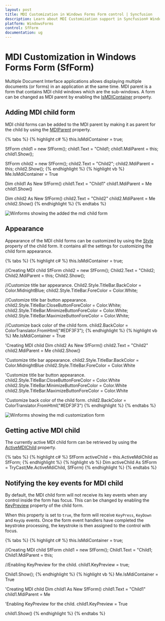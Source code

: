 ```yaml
---
layout: post
title: MDI Customization in Windows Forms Form control | Syncfusion
description: Learn about MDI Customization support in Syncfusion® Windows Forms Form (SfForm) control and more details.
platform: WindowsForms
control: SfForm
documentation: ug
---
```


# MDI Customization in Windows Forms Form (SfForm)

Multiple Document Interface applications allows displaying multiple documents (or forms) in an application at the same time. MDI parent is a form that contains MDI child windows which are the sub-windows. A form can be changed as MDI parent by enabling the [IsMDIContainer](https://learn.microsoft.com/en-us/dotnet/api/system.windows.forms.form.ismdicontainer?view=windowsdesktop-7.0&viewFallbackFrom=net-5.0) property.

## Adding MDI child form

MDI child forms can be added to the MDI parent by making it as parent for the child by using the [MDIParent](https://learn.microsoft.com/en-us/dotnet/api/system.windows.forms.form.mdiparent?view=windowsdesktop-7.0&viewFallbackFrom=net-5.0) property.

{% tabs %}
{% highlight c# %}
this.IsMdiContainer = true;

SfForm child1 = new SfForm();
child1.Text = "Child1;
child1.MdiParent = this;
child1.Show();

SfForm child2 = new SfForm();
child2.Text = "Child2";
child2.MdiParent = this;
child2.Show();
{% endhighlight %}
{% highlight vb %}
Me.IsMdiContainer = True

Dim child1 As New SfForm()
child1.Text = "Child1"
child1.MdiParent = Me
child1.Show()

Dim child2 As New SfForm()
child2.Text = "Child2"
child2.MdiParent = Me
child2.Show()
{% endhighlight %}
{% endtabs %}

![Winforms showing the added the mdi child form](MDICustomization_images/MDI_Image1.png)

## Appearance

Appearance of the MDI child forms can be customized by using the [Style](https://help.syncfusion.com/cr/windowsforms/Syncfusion.WinForms.Controls.SfForm.html#Syncfusion_WinForms_Controls_SfForm_Style) property of the child form. It contains all the settings for customizing the child form appearance.

{% tabs %}
{% highlight c# %}
this.IsMdiContainer = true;

//Creating MDI child
SfForm child2 = new SfForm();
Child2.Text = "Child2;
Child2.MdiParent = this;
Child2.Show();

//Customize title bar appearance.
Child2.Style.TitleBar.BackColor = Color.MidnightBlue;
child2.Style.TitleBar.ForeColor = Color.White;

//Customize title bar button appearance.
child2.Style.TitleBar.CloseButtonForeColor = Color.White;
child2.Style.TitleBar.MinimizeButtonForeColor = Color.White;
child2.Style.TitleBar.MaximizeButtonForeColor = Color.White;

//Customize back color of the child form.
child2.BackColor = ColorTranslator.FromHtml("#EDF3F3");
{% endhighlight %}
{% highlight vb %}
Me.IsMdiContainer = True

'Creating MDI child
Dim child2 As New SfForm()
child2.Text = "Child2"
child2.MdiParent = Me
child2.Show()

'Customize title bar appearance.
child2.Style.TitleBar.BackColor = Color.MidnightBlue
child2.Style.TitleBar.ForeColor = Color.White

'Customize title bar button appearance.
child2.Style.TitleBar.CloseButtonForeColor = Color.White
child2.Style.TitleBar.MinimizeButtonForeColor = Color.White
child2.Style.TitleBar.MaximizeButtonForeColor = Color.White

'Customize back color of the child form.
child2.BackColor = ColorTranslator.FromHtml("#EDF3F3")
{% endhighlight %}
{% endtabs %}

![Winforms showing the mdi customization form](MDICustomization_images/MDI_Image2.png)

## Getting active MDI child

The currently active MDI child form can be retrieved by using the [ActiveMDIChild](https://learn.microsoft.com/en-us/dotnet/api/system.windows.forms.form.activemdichild?view=windowsdesktop-7.0&viewFallbackFrom=net-5.0) property.

{% tabs %}
{% highlight c# %}
SfForm activeChild = this.ActiveMdiChild as SfForm;
{% endhighlight %}
{% highlight vb %}
Dim activeChild As SfForm = TryCast(Me.ActiveMdiChild, SfForm)
{% endhighlight %}
{% endtabs %}

## Notifying the key events for MDI child

By default, the MDI child form will not receive its key events when any control inside the form has focus. This can be changed by enabling the [KeyPreview](https://learn.microsoft.com/en-us/dotnet/api/system.windows.forms.form.keypreview?view=windowsdesktop-7.0&viewFallbackFrom=net-5.0) property of the child form.

When this property is set to `true`, the form will receive `KeyPress`, `KeyDown` and `KeyUp` events. Once the form event handlers have completed the keystroke processing, the keystroke is then assigned to the control with focus.

{% tabs %}
{% highlight c# %}
this.IsMdiContainer = true;

//Creating MDI child
SfForm child1 = new SfForm();
Child1.Text = "Child1;
Child1.MdiParent = this;

//Enabling KeyPreview for the child.
child1.KeyPreview = true;

Child1.Show();
{% endhighlight %}
{% highlight vb %}
Me.IsMdiContainer = True

'Creating MDI child
Dim child1 As New SfForm()
child1.Text = "Child1"
child1.MdiParent = Me

'Enabling KeyPreview for the child.
child1.KeyPreview = True

child1.Show()
{% endhighlight %}
{% endtabs %}
